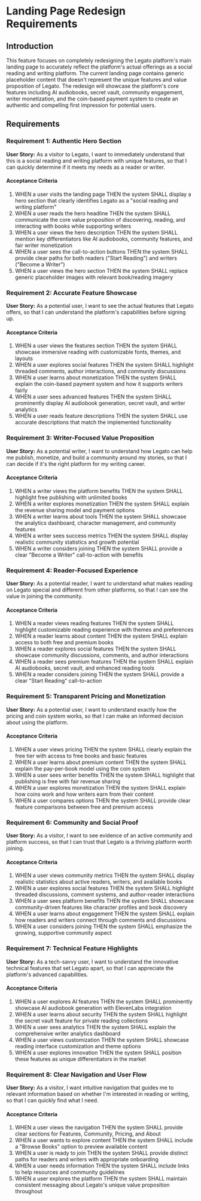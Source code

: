 # Landing Page Redesign Requirements

## Introduction

This feature focuses on completely redesigning the Legato platform's main landing page to accurately reflect the platform's actual offerings as a social reading and writing platform. The current landing page contains generic placeholder content that doesn't represent the unique features and value proposition of Legato. The redesign will showcase the platform's core features including AI audiobooks, secret vault, community engagement, writer monetization, and the coin-based payment system to create an authentic and compelling first impression for potential users.

## Requirements

### Requirement 1: Authentic Hero Section

**User Story:** As a visitor to Legato, I want to immediately understand that this is a social reading and writing platform with unique features, so that I can quickly determine if it meets my needs as a reader or writer.

#### Acceptance Criteria

1. WHEN a user visits the landing page THEN the system SHALL display a hero section that clearly identifies Legato as a "social reading and writing platform"
2. WHEN a user reads the hero headline THEN the system SHALL communicate the core value proposition of discovering, reading, and interacting with books while supporting writers
3. WHEN a user views the hero description THEN the system SHALL mention key differentiators like AI audiobooks, community features, and fair writer monetization
4. WHEN a user sees the call-to-action buttons THEN the system SHALL provide clear paths for both readers ("Start Reading") and writers ("Become a Writer")
5. WHEN a user views the hero section THEN the system SHALL replace generic placeholder images with relevant book/reading imagery

### Requirement 2: Accurate Feature Showcase

**User Story:** As a potential user, I want to see the actual features that Legato offers, so that I can understand the platform's capabilities before signing up.

#### Acceptance Criteria

1. WHEN a user views the features section THEN the system SHALL showcase immersive reading with customizable fonts, themes, and layouts
2. WHEN a user explores social features THEN the system SHALL highlight threaded comments, author interactions, and community discussions
3. WHEN a user learns about monetization THEN the system SHALL explain the coin-based payment system and how it supports writers fairly
4. WHEN a user sees advanced features THEN the system SHALL prominently display AI audiobook generation, secret vault, and writer analytics
5. WHEN a user reads feature descriptions THEN the system SHALL use accurate descriptions that match the implemented functionality

### Requirement 3: Writer-Focused Value Proposition

**User Story:** As a potential writer, I want to understand how Legato can help me publish, monetize, and build a community around my stories, so that I can decide if it's the right platform for my writing career.

#### Acceptance Criteria

1. WHEN a writer views the platform benefits THEN the system SHALL highlight free publishing with unlimited books
2. WHEN a writer explores monetization THEN the system SHALL explain the revenue sharing model and payment options
3. WHEN a writer learns about tools THEN the system SHALL showcase the analytics dashboard, character management, and community features
4. WHEN a writer sees success metrics THEN the system SHALL display realistic community statistics and growth potential
5. WHEN a writer considers joining THEN the system SHALL provide a clear "Become a Writer" call-to-action with benefits

### Requirement 4: Reader-Focused Experience

**User Story:** As a potential reader, I want to understand what makes reading on Legato special and different from other platforms, so that I can see the value in joining the community.

#### Acceptance Criteria

1. WHEN a reader views reading features THEN the system SHALL highlight customizable reading experience with themes and preferences
2. WHEN a reader learns about content THEN the system SHALL explain access to both free and premium books
3. WHEN a reader explores social features THEN the system SHALL showcase community discussions, comments, and author interactions
4. WHEN a reader sees premium features THEN the system SHALL explain AI audiobooks, secret vault, and enhanced reading tools
5. WHEN a reader considers joining THEN the system SHALL provide a clear "Start Reading" call-to-action

### Requirement 5: Transparent Pricing and Monetization

**User Story:** As a potential user, I want to understand exactly how the pricing and coin system works, so that I can make an informed decision about using the platform.

#### Acceptance Criteria

1. WHEN a user views pricing THEN the system SHALL clearly explain the free tier with access to free books and basic features
2. WHEN a user learns about premium content THEN the system SHALL explain the pay-per-book model using the coin system
3. WHEN a user sees writer benefits THEN the system SHALL highlight that publishing is free with fair revenue sharing
4. WHEN a user explores monetization THEN the system SHALL explain how coins work and how writers earn from their content
5. WHEN a user compares options THEN the system SHALL provide clear feature comparisons between free and premium access

### Requirement 6: Community and Social Proof

**User Story:** As a visitor, I want to see evidence of an active community and platform success, so that I can trust that Legato is a thriving platform worth joining.

#### Acceptance Criteria

1. WHEN a user views community metrics THEN the system SHALL display realistic statistics about active readers, writers, and available books
2. WHEN a user explores social features THEN the system SHALL highlight threaded discussions, comment systems, and author-reader interactions
3. WHEN a user sees platform benefits THEN the system SHALL showcase community-driven features like character profiles and book discovery
4. WHEN a user learns about engagement THEN the system SHALL explain how readers and writers connect through comments and discussions
5. WHEN a user considers joining THEN the system SHALL emphasize the growing, supportive community aspect

### Requirement 7: Technical Feature Highlights

**User Story:** As a tech-savvy user, I want to understand the innovative technical features that set Legato apart, so that I can appreciate the platform's advanced capabilities.

#### Acceptance Criteria

1. WHEN a user explores AI features THEN the system SHALL prominently showcase AI audiobook generation with ElevenLabs integration
2. WHEN a user learns about security THEN the system SHALL highlight the secret vault feature for private reading collections
3. WHEN a user sees analytics THEN the system SHALL explain the comprehensive writer analytics dashboard
4. WHEN a user views customization THEN the system SHALL showcase reading interface customization and theme options
5. WHEN a user explores innovation THEN the system SHALL position these features as unique differentiators in the market

### Requirement 8: Clear Navigation and User Flow

**User Story:** As a visitor, I want intuitive navigation that guides me to relevant information based on whether I'm interested in reading or writing, so that I can quickly find what I need.

#### Acceptance Criteria

1. WHEN a user views the navigation THEN the system SHALL provide clear sections for Features, Community, Pricing, and About
2. WHEN a user wants to explore content THEN the system SHALL include a "Browse Books" option to preview available content
3. WHEN a user is ready to join THEN the system SHALL provide distinct paths for readers and writers with appropriate onboarding
4. WHEN a user needs information THEN the system SHALL include links to help resources and community guidelines
5. WHEN a user explores the platform THEN the system SHALL maintain consistent messaging about Legato's unique value proposition throughout